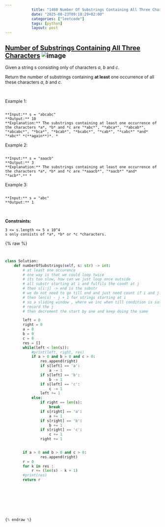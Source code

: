 ```yaml
---
            title: "1460 Number Of Substrings Containing All Three Characters"
            date: "2025-08-23T09:18:29+02:00"
            categories: ["leetcode"]
            tags: [python]
            layout: post
---
```

            
## [Number of Substrings Containing All Three Characters](https://leetcode.com/problems/number-of-substrings-containing-all-three-characters) ![image](https://img.shields.io/badge/Difficulty-Medium-orange)

Given a string s consisting only of characters *a*, *b* and *c*.

Return the number of substrings containing **at least** one occurrence of all these characters *a*, *b* and *c*.

 

Example 1:

```

**Input:** s = "abcabc"
**Output:** 10
**Explanation:** The substrings containing at least one occurrence of the characters *a*, *b* and *c are "*abc*", "*abca*", "*abcab*", "*abcabc*", "*bca*", "*bcab*", "*bcabc*", "*cab*", "*cabc*" *and* "*abc*" *(**again**)*. *

```

Example 2:

```

**Input:** s = "aaacb"
**Output:** 3
**Explanation:** The substrings containing at least one occurrence of the characters *a*, *b* and *c are "*aaacb*", "*aacb*" *and* "*acb*".** *

```

Example 3:

```

**Input:** s = "abc"
**Output:** 1

```

 

**Constraints:**

	3 <= s.length <= 5 x 10^4
	s only consists of *a*, *b* or *c *characters.

{% raw %}


```python


class Solution:
    def numberOfSubstrings(self, s: str) -> int:
        # at least one occurence 
        # one way is that we could loop twice 
        # its too slow, how can we just loop once outside
        # all substr starting at i and fulfils the condt at j 
        # then s[i:j] -> end is the substr
        # we do not need to go till end and just need count if i and j
        # then len(s) - j + 1 for strings starting at i
        # so a sliding window , where we inc when till condition is satisfied and 
        # record the j 
        # then decrement the start by one and keep doing the same 

        left = 0
        right = 0
        a = 0
        b = 0
        c = 0
        res = []
        while(left < len(s)):
            #print(left, right, res)
            if a > 0 and b > 0 and c > 0:
                res.append(right)
                if s[left] == 'a':
                    a -= 1
                if s[left] == 'b':
                    b -= 1
                if s[left] == 'c':
                    c -= 1
                left += 1
            else:
                if right == len(s):
                    break
                if s[right] == 'a':
                    a += 1
                if s[right] == 'b':
                    b += 1
                if s[right] == 'c':
                    c += 1
                right += 1

        
        if a > 0 and b > 0 and c > 0:
                res.append(right)
        r = 0
        for k in res :
            r += (len(s) - k + 1)
        #print(res)
        return r

            


        
        


{% endraw %}
```
